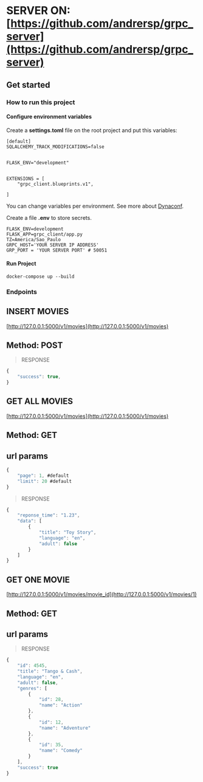 # SERVER ON: [https://github.com/andrersp/grpc_server](https://github.com/andrersp/grpc_server)

## Get started


### How to run this project


#### Configure environment variables
Create a **settings.toml** file on the root project and put this variables:
```
[default]
SQLALCHEMY_TRACK_MODIFICATIONS=false


FLASK_ENV="development"


EXTENSIONS = [
    "grpc_client.blueprints.v1",    
    
]

```
You can change variables per environment. See more about [Dynaconf](https://www.dynaconf.com/).

Create a file **.env** to store secrets.

```
FLASK_ENV=development
FLASK_APP=grpc_client/app.py
TZ=America/Sao_Paulo
GRPC_HOST='YOUR SERVER IP ADDRESS'
GRP_PORT = 'YOUR SERVER PORT' # 50051

```

#### Run Project

```
docker-compose up --build
```
### Endpoints

## INSERT MOVIES
[http://127.0.0.1:5000/v1/movies](http://127.0.0.1:5000/v1/movies)
## Method: POST
> RESPONSE
```javascript
{
    "success": true,
}
```


## GET ALL MOVIES

[http://127.0.0.1:5000/v1/movies](http://127.0.0.1:5000/v1/movies)
## Method: GET
## url params
```javascript
{
    "page": 1, #default
    "limit": 20 #default
}
```


> RESPONSE
```javascript
{
    "reponse_time": "1.23",
    "data": [
        {
            "title": "Toy Story",
            "language": "en",
            "adult": false
        }
    ]
}
```
## GET ONE MOVIE

[http://127.0.0.1:5000/v1/movies/movie_id](http://127.0.0.1:5000/v1/movies/1)
## Method: GET
## url params

> RESPONSE
```javascript
{
    "id": 4545,
    "title": "Tango & Cash",
    "language": "en",
    "adult": false,
    "genres": [
        {
            "id": 28,
            "name": "Action"
        },
        {
            "id": 12,
            "name": "Adventure"
        },
        {
            "id": 35,
            "name": "Comedy"
        }
    ],
    "success": true
}
```